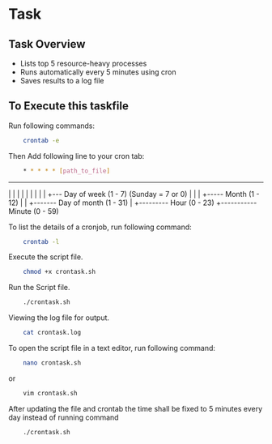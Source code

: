 # Task

## Task Overview

- Lists top 5 resource-heavy processes
- Runs automatically every 5 minutes using cron
- Saves results to a log file

## To Execute this taskfile

Run following commands:

```bash
    crontab -e
```

Then Add following line to your cron tab:

```bash
    * * * * * [path_to_file]
```

* * * * *
| | | | |
| | | | +--- Day of week (1 - 7) (Sunday = 7 or 0)
| | | +----- Month (1 - 12)
| | +------- Day of month (1 - 31)
| +--------- Hour (0 - 23)
+----------- Minute (0 - 59)

To list the details of a cronjob, run following command:

```bash
    crontab -l
```

Execute the script file.

```bash
    chmod +x crontask.sh
```

Run the Script file.

```bash
    ./crontask.sh
```

Viewing the log file for output.

```bash
    cat crontask.log
```

To open the script file in a text editor, run following command:

```bash
    nano crontask.sh
```

or

```bash
    vim crontask.sh
```

After updating the file and crontab the time shall be fixed to 5 minutes every day instead of running command

```bash
    ./crontask.sh
```
